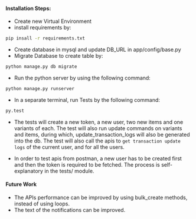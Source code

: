 #### Installation Steps: ####
* Create new Virtual Environment
* install requirements by:
```bash
pip insall -r requirements.txt
```
* Create database in mysql and update DB_URL in app/config/base.py
* Migrate Database to create table by:
```bash
python manage.py db migrate
```
* Run the python server by using the following command:
```bash
python manage.py runserver
```
* In a separate terminal, run Tests by the following command:
```bash
py.test
```
* The tests will create a new token, a new user, two new items and one variants of each. The test will also run update commands on variants and items, during which, 
update_transaction_logs will also be generated into the db. 
The test will also call the apis to `get transaction update logs` of the current user,
and for all the users.


* In order to test apis from postman, a new user has to be created first and 
then the token is required to be fetched. The process is self-explanatory in the tests/ module.

#### Future Work ####

* The APIs performance can be improved by using bulk_create methods, instead of using loops.
* The text of the notifications can be improved.